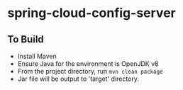 # spring-cloud-config-server

## To Build

- Install Maven
- Ensure Java for the environment is OpenJDK v8
- From the project directory, run `mvn clean package`
- Jar file will be output to 'target' directory.
